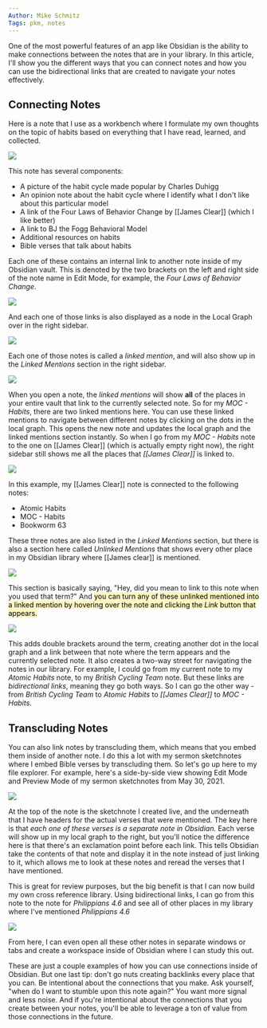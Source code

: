 ```yaml
---
Author: Mike Schmitz
Tags: pkm, notes
---
```


One of the most powerful features of an app like Obsidian is the ability to make connections between the notes that are in your library. In this article, I'll show you the different ways that you can connect notes and how you can use the bidirectional links that are created to navigate your notes effectively.

## Connecting Notes

Here is a note that I use as a workbench where I formulate my own thoughts on the topic of habits based on everything that I have read, learned, and collected.

![](https://thesweetsetup.com/wp-content/uploads/2021/07/connecting1.jpg)

This note has several components:

-  A picture of the habit cycle made popular by Charles Duhigg
-  An opinion note about the habit cycle where I identify what I don't like about this particular model
-  A link of the Four Laws of Behavior Change by [[James Clear]] (which I like better)
-  A link to BJ the Fogg Behavioral Model
-  Additional resources on habits
-  Bible verses that talk about habits

Each one of these contains an internal link to another note inside of my Obsidian vault. This is denoted by the two brackets on the left and right side of the note name in Edit Mode, for example, the *Four Laws of Behavior Change*. 

![](https://thesweetsetup.com/wp-content/uploads/2021/07/connecting2.jpg)

And each one of those links is also displayed as a node in the Local Graph over in the right sidebar. 

![](https://thesweetsetup.com/wp-content/uploads/2021/07/connecting3.jpg)

Each one of those notes is called a *linked mention*, and will also show up in the *Linked Mentions* section in the right sidebar.

![](https://thesweetsetup.com/wp-content/uploads/2021/07/connecting4.jpg)

When you open a note, the *linked mentions* will show **all** of the places in your entire vault that link to the currently selected note. So for my *MOC - Habits*, there are two linked mentions here. You can use these linked mentions to navigate between different notes by clicking on the dots in the local graph. This opens the new note and updates the local graph and the linked mentions section instantly. So when I go from my *MOC - Habits* note to the one on [[James Clear]] (which is actually empty right now), the right sidebar still shows me all the places that *[[James Clear]]* is linked to.

![](https://thesweetsetup.com/wp-content/uploads/2021/07/connecting5.jpg)

In this example, my [[James Clear]] note is connected to the following notes:

- Atomic Habits
- MOC - Habits
- Bookworm 63

These three notes are also listed in the *Linked Mentions* section, but there is also a section here called *Unlinked Mentions* that shows every other place in my Obsidian library where [[James clear]] is mentioned. 

![](https://thesweetsetup.com/wp-content/uploads/2021/07/connecting6.jpg)

This section is basically saying, "Hey, did you mean to link to this note when you used that term?" And <mark style="background: #FFF3A3A6;">you can turn any of these unlinked mentioned into a linked mention by hovering over the note and clicking the *Link* button that appears.</mark>

![](https://thesweetsetup.com/wp-content/uploads/2021/07/connecting6.jpg)

This adds double brackets around the term, creating another dot in the local graph and a link between that note where the term appears and the currently selected note. It also creates a two-way street for navigating the notes in our library. For example, I could go from my current note to my *Atomic Habits* note, to my *British Cycling Team* note. But these links are *bidirectional links*, meaning they go both ways. So I can go the other way - from *British Cycling Team* to *Atomic Habits* to *[[James Clear]]* to *MOC - Habits*. 

## Transcluding Notes

You can also link notes by transcluding them, which means that you embed them inside of another note. I do this a lot with my sermon sketchnotes where I embed Bible verses by transcluding them. So let's go up here to my file explorer. For example, here's a side-by-side view showing Edit Mode and Preview Mode of my sermon sketchnotes from May 30, 2021. 

![](https://thesweetsetup.com/wp-content/uploads/2021/07/connecting7.jpg)

At the top of the note is the sketchnote I created live, and the underneath that I have headers for the actual verses that were mentioned. The key here is that *each one of these verses is a separate note in Obsidian.* Each verse will show up in my local graph to the right, but you'll notice the difference here is that there's an exclamation point before each link. This tells Obsidian take the contents of that note and display it in the note instead of just linking to it, which allows me to look at these notes and reread the verses that I have mentioned. 

This is great for review purposes, but the big benefit is that I can now build my own cross reference library. Using bidirectional links, I can go from this note to the note for *Philippians 4.6* and see all of other places in my library where I've mentioned *Philippians 4.6* 

![](https://thesweetsetup.com/wp-content/uploads/2021/07/connecting8.jpg)

From here, I can even open all these other notes  in separate windows or tabs and create a workspace </span>inside of Obsidian where I can study this out. 

These are just a couple examples of how you can use connections inside of Obsidian. But one last tip: don't go nuts creating backlinks every place that you can. Be intentional about the connections that you make. Ask yourself, "when do I want to stumble upon this note again?" You want more signal and less noise. And if you're intentional about the connections that you create between your notes, you'll be able to leverage a ton of value from those connections in the future.